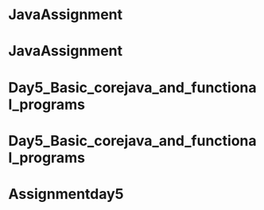 # JavaAssignment
# JavaAssignment
# Day5_Basic_corejava_and_functional_programs
# Day5_Basic_corejava_and_functional_programs
# Assignmentday5
